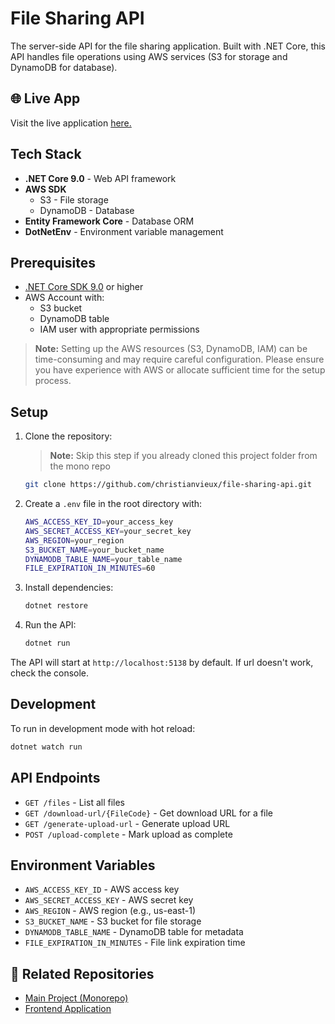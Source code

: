 # File Sharing API

The server-side API for the file sharing application. Built with .NET Core, this API handles file operations using AWS services (S3 for storage and DynamoDB for database).

## 🌐 Live App

Visit the live application [here.](http://44.203.74.69:3006/home)

## Tech Stack

- **.NET Core 9.0** - Web API framework
- **AWS SDK**
  - S3 - File storage
  - DynamoDB - Database
- **Entity Framework Core** - Database ORM
- **DotNetEnv** - Environment variable management

## Prerequisites

- [.NET Core SDK 9.0](https://dotnet.microsoft.com/download) or higher
- AWS Account with:
  - S3 bucket
  - DynamoDB table
  - IAM user with appropriate permissions

> **Note:** Setting up the AWS resources (S3, DynamoDB, IAM) can be time-consuming and may require careful configuration. Please ensure you have experience with AWS or allocate sufficient time for the setup process.

## Setup

1. Clone the repository:
   > **Note:** Skip this step if you already cloned this project folder from the mono repo

    ```sh
    git clone https://github.com/christianvieux/file-sharing-api.git
    ```


2. Create a `.env` file in the root directory with:

    ```sh
    AWS_ACCESS_KEY_ID=your_access_key
    AWS_SECRET_ACCESS_KEY=your_secret_key
    AWS_REGION=your_region
    S3_BUCKET_NAME=your_bucket_name
    DYNAMODB_TABLE_NAME=your_table_name
    FILE_EXPIRATION_IN_MINUTES=60
    ```

3. Install dependencies:

    ```sh
    dotnet restore
    ```

4. Run the API:

    ```sh
    dotnet run
    ```

The API will start at `http://localhost:5138` by default. If url doesn't work, check the console.

## Development

To run in development mode with hot reload:

```sh
dotnet watch run
```

## API Endpoints

- `GET /files` - List all files
- `GET /download-url/{FileCode}` - Get download URL for a file
- `GET /generate-upload-url` - Generate upload URL
- `POST /upload-complete` - Mark upload as complete

## Environment Variables

- `AWS_ACCESS_KEY_ID` - AWS access key
- `AWS_SECRET_ACCESS_KEY` - AWS secret key
- `AWS_REGION` - AWS region (e.g., us-east-1)
- `S3_BUCKET_NAME` - S3 bucket for file storage
- `DYNAMODB_TABLE_NAME` - DynamoDB table for metadata
- `FILE_EXPIRATION_IN_MINUTES` - File link expiration time

## 📂 Related Repositories

- [Main Project (Monorepo)](https://github.com/christianvieux/GA_Project_Final_File-Sharing-App)
- [Frontend Application](https://github.com/christianvieux/file-sharing-frontend)